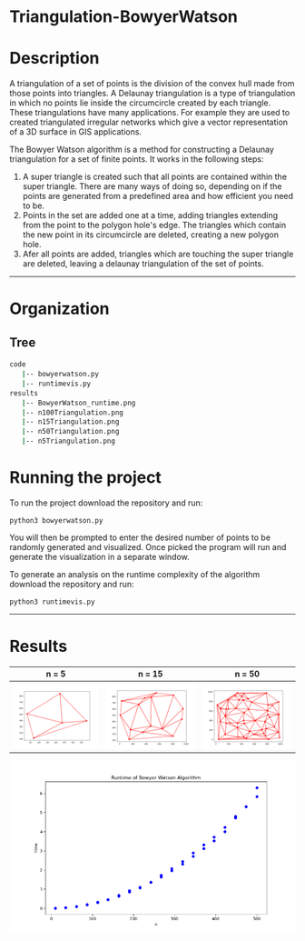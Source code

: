 # Triangulation-BowyerWatson

# Description
A triangulation of a set of points is the division of the convex hull made from those points into triangles. A Delaunay triangulation is a type of triangulation in which no points lie inside the circumcircle created by each triangle. These triangulations have many applications. For example they are used to created triangulated irregular networks which give a vector representation of a 3D surface in GIS applications.

The Bowyer Watson algorithm is a method for constructing a Delaunay triangulation for a set of finite points. It works in the following steps:
1. A super triangle is created such that all points are contained within the super triangle. There are many ways of doing so, depending on if the points are generated from a predefined area and how efficient you need to be.
2. Points in the set are added one at a time, adding triangles extending from the point to the polygon hole's edge. The triangles which contain the new point in its circumcircle are deleted, creating a new polygon hole.
3. Afer all points are added, triangles which are touching the super triangle are deleted, leaving a delaunay triangulation of the set of points.

---
# Organization

## Tree
```bash
code
   |-- bowyerwatson.py
   |-- runtimevis.py
results
   |-- BowyerWatson_runtime.png
   |-- n100Triangulation.png
   |-- n15Triangulation.png
   |-- n50Triangulation.png
   |-- n5Triangulation.png
```
# Running the project

To run the project download the repository and run:
```
python3 bowyerwatson.py
```
You will then be prompted to enter the desired number of points to be randomly generated and visualized. Once picked the program will run and generate the visualization in a separate window.

To generate an analysis on the runtime complexity of the algorithm download the repository and run:
```
python3 runtimevis.py
```
---
# Results

n = 5                      |  n = 15                   | n = 50
:-------------------------:|:-------------------------:|:-------------------------:|
![](https://github.com/CameronKerr/Triangulation-BowyerWatson/blob/main/results/n5Triangulation.png)  |  ![](https://github.com/CameronKerr/Triangulation-BowyerWatson/blob/main/results/n15Triangulation.png) | ![](https://github.com/CameronKerr/Triangulation-BowyerWatson/blob/main/results/n50Triangulation.png)

![](https://github.com/CameronKerr/Triangulation-BowyerWatson/blob/main/results/BowyerWatson_runtime.png)

